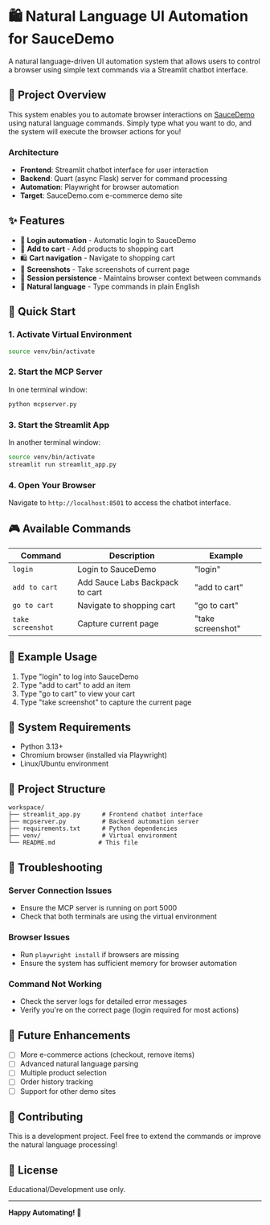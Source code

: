 # 🛍️ Natural Language UI Automation for SauceDemo

A natural language-driven UI automation system that allows users to control a browser using simple text commands via a Streamlit chatbot interface.

## 🎯 Project Overview

This system enables you to automate browser interactions on [SauceDemo](https://www.saucedemo.com) using natural language commands. Simply type what you want to do, and the system will execute the browser actions for you!

### Architecture

- **Frontend**: Streamlit chatbot interface for user interaction
- **Backend**: Quart (async Flask) server for command processing
- **Automation**: Playwright for browser automation
- **Target**: SauceDemo.com e-commerce demo site

## ✨ Features

- 🔐 **Login automation** - Automatic login to SauceDemo
- 🛒 **Add to cart** - Add products to shopping cart
- 🛍️ **Cart navigation** - Navigate to shopping cart
- 📸 **Screenshots** - Take screenshots of current page
- 🔄 **Session persistence** - Maintains browser context between commands
- 📝 **Natural language** - Type commands in plain English

## 🚀 Quick Start

### 1. Activate Virtual Environment
```bash
source venv/bin/activate
```

### 2. Start the MCP Server
In one terminal window:
```bash
python mcpserver.py
```

### 3. Start the Streamlit App
In another terminal window:
```bash
source venv/bin/activate
streamlit run streamlit_app.py
```

### 4. Open Your Browser
Navigate to `http://localhost:8501` to access the chatbot interface.

## 🎮 Available Commands

| Command | Description | Example |
|---------|-------------|---------|
| `login` | Login to SauceDemo | "login" |
| `add to cart` | Add Sauce Labs Backpack to cart | "add to cart" |
| `go to cart` | Navigate to shopping cart | "go to cart" |
| `take screenshot` | Capture current page | "take screenshot" |

## 💬 Example Usage

1. Type "login" to log into SauceDemo
2. Type "add to cart" to add an item
3. Type "go to cart" to view your cart
4. Type "take screenshot" to capture the current page

## 🔧 System Requirements

- Python 3.13+
- Chromium browser (installed via Playwright)
- Linux/Ubuntu environment

## 📂 Project Structure

```
workspace/
├── streamlit_app.py      # Frontend chatbot interface
├── mcpserver.py          # Backend automation server
├── requirements.txt      # Python dependencies
├── venv/                 # Virtual environment
└── README.md            # This file
```

## 🐛 Troubleshooting

### Server Connection Issues
- Ensure the MCP server is running on port 5000
- Check that both terminals are using the virtual environment

### Browser Issues
- Run `playwright install` if browsers are missing
- Ensure the system has sufficient memory for browser automation

### Command Not Working
- Check the server logs for detailed error messages
- Verify you're on the correct page (login required for most actions)

## 🔮 Future Enhancements

- [ ] More e-commerce actions (checkout, remove items)
- [ ] Advanced natural language parsing
- [ ] Multiple product selection
- [ ] Order history tracking
- [ ] Support for other demo sites

## 🤝 Contributing

This is a development project. Feel free to extend the commands or improve the natural language processing!

## 📄 License

Educational/Development use only.

---

**Happy Automating! 🚀**
